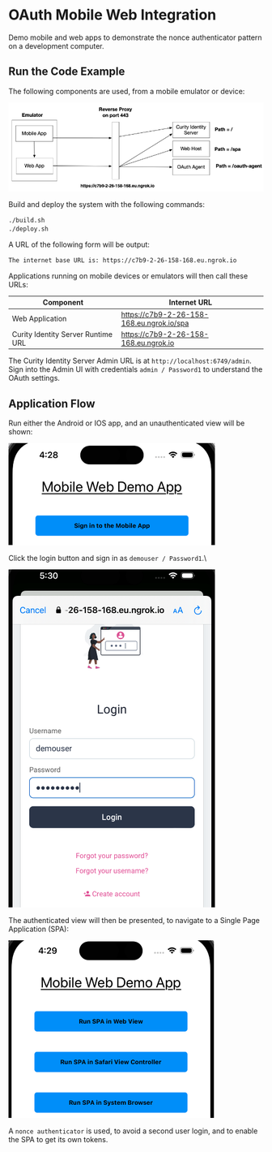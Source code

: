 # OAuth Mobile Web Integration

Demo mobile and web apps to demonstrate the nonce authenticator pattern on a development computer.

## Run the Code Example

The following components are used, from a mobile emulator or device:

![Components](./doc/components.png)

Build and deploy the system with the following commands:

```bash
./build.sh
./deploy.sh
```

A URL of the following form will be output:

```bash
The internet base URL is: https://c7b9-2-26-158-168.eu.ngrok.io
```

Applications running on mobile devices or emulators will then call these URLs:

| Component | Internet URL |
| --------- | ------------ |
| Web Application | https://c7b9-2-26-158-168.eu.ngrok.io/spa |
| Curity Identity Server Runtime URL | https://c7b9-2-26-158-168.eu.ngrok.io |

The Curity Identity Server Admin URL is at `http://localhost:6749/admin`.\
Sign into the Admin UI with credentials `admin / Password1` to understand the OAuth settings.

## Application Flow

Run either the Android or IOS app, and an unauthenticated view will be shown:

![unauthenticated view](./doc/unauthenticated-view.png)

Click the login button and sign in as `demouser / Password1`.\

![mobile login](./doc/mobile-login.png)

The authenticated view will then be presented, to navigate to a Single Page Application (SPA):

![authenticated view](./doc/authenticated-view.png)

A `nonce authenticator` is used, to avoid a second user login, and to enable the SPA to get its own tokens.